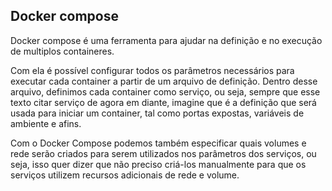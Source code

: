 ## Docker compose
Docker compose é uma ferramenta para ajudar na definição e no execução de multiplos containeres.

Com ela é possível configurar todos os parâmetros necessários para executar cada container a partir de um arquivo de definição. Dentro desse arquivo, definimos cada container como serviço, ou seja, sempre que esse texto citar serviço de agora em diante, imagine que é a definição que será usada para iniciar um container, tal como portas expostas, variáveis de ambiente e afins.

Com o Docker Compose podemos também especificar quais volumes e rede serão criados para serem utilizados nos parâmetros dos serviços, ou seja, isso quer dizer que não preciso criá-los manualmente para que os serviços utilizem recursos adicionais de rede e volume.